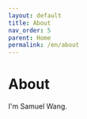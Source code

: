 ```yaml
---
layout: default
title: About
nav_order: 5 
parent: Home
permalink: /en/about
---
```


# About

I'm Samuel Wang.